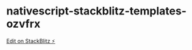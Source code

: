 # nativescript-stackblitz-templates-ozvfrx

[Edit on StackBlitz ⚡️](https://stackblitz.com/edit/nativescript-stackblitz-templates-ozvfrx)